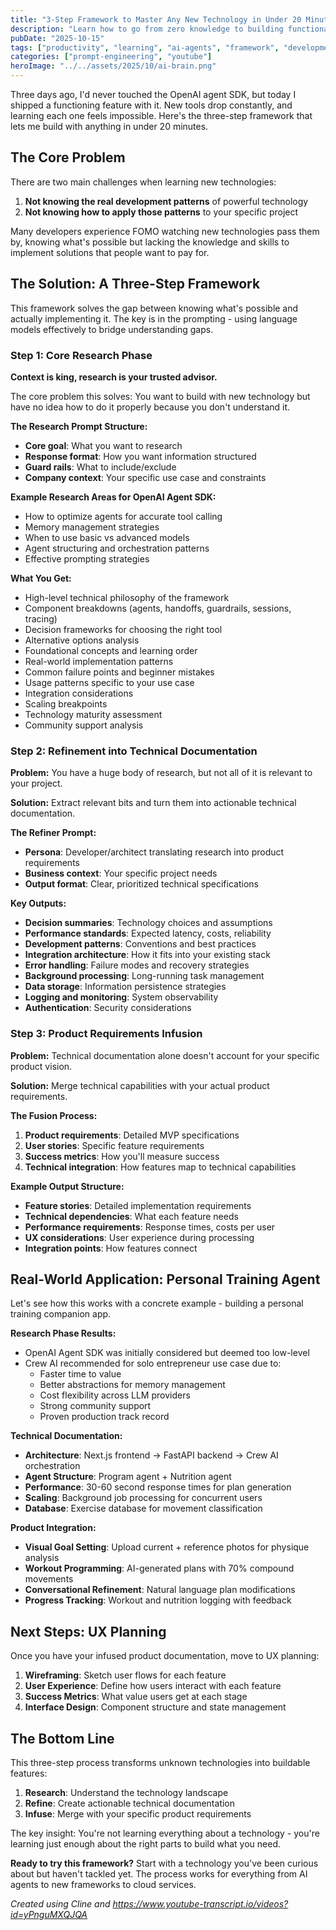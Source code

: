 ```yaml
---
title: "3-Step Framework to Master Any New Technology in Under 20 Minutes"
description: "Learn how to go from zero knowledge to building functional features with any new technology using this proven framework. Based on real experience with the OpenAI Agent SDK."
pubDate: "2025-10-15"
tags: ["productivity", "learning", "ai-agents", "framework", "development"]
categories: ["prompt-engineering", "youtube"]
heroImage: "../../assets/2025/10/ai-brain.png"
---
```


Three days ago, I'd never touched the OpenAI agent SDK, but today I shipped a functioning feature with it. New tools drop constantly, and learning each one feels impossible. Here's the three-step framework that lets me build with anything in under 20 minutes.

## The Core Problem

There are two main challenges when learning new technologies:

1. **Not knowing the real development patterns** of powerful technology
2. **Not knowing how to apply those patterns** to your specific project

Many developers experience FOMO watching new technologies pass them by, knowing what's possible but lacking the knowledge and skills to implement solutions that people want to pay for.

## The Solution: A Three-Step Framework

This framework solves the gap between knowing what's possible and actually implementing it. The key is in the prompting - using language models effectively to bridge understanding gaps.

### Step 1: Core Research Phase

**Context is king, research is your trusted advisor.**

The core problem this solves: You want to build with new technology but have no idea how to do it properly because you don't understand it.

**The Research Prompt Structure:**
- **Core goal**: What you want to research
- **Response format**: How you want information structured
- **Guard rails**: What to include/exclude
- **Company context**: Your specific use case and constraints

**Example Research Areas for OpenAI Agent SDK:**
- How to optimize agents for accurate tool calling
- Memory management strategies
- When to use basic vs advanced models
- Agent structuring and orchestration patterns
- Effective prompting strategies

**What You Get:**
- High-level technical philosophy of the framework
- Component breakdowns (agents, handoffs, guardrails, sessions, tracing)
- Decision frameworks for choosing the right tool
- Alternative options analysis
- Foundational concepts and learning order
- Real-world implementation patterns
- Common failure points and beginner mistakes
- Usage patterns specific to your use case
- Integration considerations
- Scaling breakpoints
- Technology maturity assessment
- Community support analysis

### Step 2: Refinement into Technical Documentation

**Problem:** You have a huge body of research, but not all of it is relevant to your project.

**Solution:** Extract relevant bits and turn them into actionable technical documentation.

**The Refiner Prompt:**
- **Persona**: Developer/architect translating research into product requirements
- **Business context**: Your specific project needs
- **Output format**: Clear, prioritized technical specifications

**Key Outputs:**
- **Decision summaries**: Technology choices and assumptions
- **Performance standards**: Expected latency, costs, reliability
- **Development patterns**: Conventions and best practices
- **Integration architecture**: How it fits into your existing stack
- **Error handling**: Failure modes and recovery strategies
- **Background processing**: Long-running task management
- **Data storage**: Information persistence strategies
- **Logging and monitoring**: System observability
- **Authentication**: Security considerations

### Step 3: Product Requirements Infusion

**Problem:** Technical documentation alone doesn't account for your specific product vision.

**Solution:** Merge technical capabilities with your actual product requirements.

**The Fusion Process:**
1. **Product requirements**: Detailed MVP specifications
2. **User stories**: Specific feature requirements
3. **Success metrics**: How you'll measure success
4. **Technical integration**: How features map to technical capabilities

**Example Output Structure:**
- **Feature stories**: Detailed implementation requirements
- **Technical dependencies**: What each feature needs
- **Performance requirements**: Response times, costs per user
- **UX considerations**: User experience during processing
- **Integration points**: How features connect

## Real-World Application: Personal Training Agent

Let's see how this works with a concrete example - building a personal training companion app.

**Research Phase Results:**
- OpenAI Agent SDK was initially considered but deemed too low-level
- Crew AI recommended for solo entrepreneur use case due to:
  - Faster time to value
  - Better abstractions for memory management
  - Cost flexibility across LLM providers
  - Strong community support
  - Proven production track record

**Technical Documentation:**
- **Architecture**: Next.js frontend → FastAPI backend → Crew AI orchestration
- **Agent Structure**: Program agent + Nutrition agent
- **Performance**: 30-60 second response times for plan generation
- **Scaling**: Background job processing for concurrent users
- **Database**: Exercise database for movement classification

**Product Integration:**
- **Visual Goal Setting**: Upload current + reference photos for physique analysis
- **Workout Programming**: AI-generated plans with 70% compound movements
- **Conversational Refinement**: Natural language plan modifications
- **Progress Tracking**: Workout and nutrition logging with feedback

## Next Steps: UX Planning

Once you have your infused product documentation, move to UX planning:

1. **Wireframing**: Sketch user flows for each feature
2. **User Experience**: Define how users interact with each feature
3. **Success Metrics**: What value users get at each stage
4. **Interface Design**: Component structure and state management

## The Bottom Line

This three-step process transforms unknown technologies into buildable features:

1. **Research**: Understand the technology landscape
2. **Refine**: Create actionable technical documentation
3. **Infuse**: Merge with your specific product requirements

The key insight: You're not learning everything about a technology - you're learning just enough about the right parts to build what you need.

**Ready to try this framework?** Start with a technology you've been curious about but haven't tackled yet. The process works for everything from AI agents to new frameworks to cloud services.

*Created using Cline and https://www.youtube-transcript.io/videos?id=yPnguMXQJQA*
